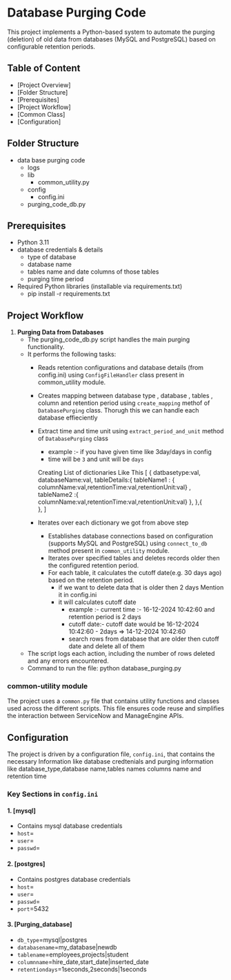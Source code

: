 # Database Purging Code
This project implements a Python-based system to automate the purging (deletion) of old data from databases (MySQL and PostgreSQL) based on configurable retention periods. 

## Table of Content
- [Project Overview]
- [Folder Structure]
- [Prerequisites]
- [Project Workflow]
- [Common Class]
- [Configuration]

## Folder Structure
- data base purging code
   - logs
   - lib
      - common_utility.py
   - config
      - config.ini
   - purging_code_db.py


## Prerequisites
- Python 3.11
- database credentials & details
  - type of database
  - database name
  - tables name and date columns of those tables
  - purging time period
- Required Python libraries (installable via requirements.txt)
  - pip install -r requirements.txt


## Project Workflow

1. **Purging Data from Databases**
    - The purging_code_db.py script handles the main purging functionality.
    - It performs the following tasks:
        - Reads retention configurations and database details (from config.ini) using `ConfigFileHandler` class present in common_utility module.

        - Creates mapping between database type , database , tables , column and retention period using `create_mapping` methof of `DatabasePurging` class. Thorugh this we can handle each database effieciently

        - Extract time and time unit using `extract_period_and_unit` method of `DatabasePurging` class
          - example :- if you have given time like 3day/days in config
          - time will be `3` and unit will be `days`

          Creating List of dictionaries Like This
          [
            {
                datbasetype:val,
                databaseName:val, 
                tableDetails:{
                    tableName1 : { columnName:val,retentionTime:val,retentionUnit:val} , 
                    tableName2 :{ columnName:val,retentionTime:val,retentionUnit:val}
                },
            },{  
            },
          ]

        - Iterates over each dictionary we got from above step
          - Establishes database connections based on configuration (supports MySQL and PostgreSQL) using `connect_to_db` method present in `common_utility` module.
          - Iterates over specified tables and deletes records older then the configured retention period.
          - For each table, it calculates the cutoff date(e.g. 30 days ago) based on the retention period.
            - if we want to delete data that is older then 2 days Mention it in config.ini 
            - it will calculates cutoff date 
              - example :- current time :- 16-12-2024 10:42:60 and retention period is 2 days
              - cutoff date:- cutoff date would be 16-12-2024 10:42:60 - 2days => 14-12-2024 10:42:60
              - search rows from database that are older then cutoff date and delete all of them 
    - The script logs each action, including the number of rows deleted and any errors encountered.
    - Command to run the file: python database_purging.py

### common-utility module

The project uses a `common.py` file that contains utility functions and classes used across the different scripts. This file ensures code reuse and simplifies the interaction between ServiceNow and ManageEngine APIs.

## Configuration

The project is driven by a configuration file, `config.ini`, that contains the necessary Information 
like database credtenials and purging information like database_type,database name,tables names
columns name and retention time

### Key Sections in `config.ini`

#### 1. **[mysql]**
   - Contains mysql database credentials
   - `host`=
   - `user`=
   - `passwd`=

#### 2. **[postgres]**
   - Contains postgres database credentials
   - `host`=
   - `user`=
   - `passwd`=
   - `port`=5432

#### 3. **[Purging_database]**
   - `db_type`=mysql|postgres
   - `databasename`=my_database|newdb
   - `tablename`=employees,projects|student
   - `columnname`=hire_date,start_date|inserted_date
   - `retentiondays`=1seconds,2seconds|1seconds

